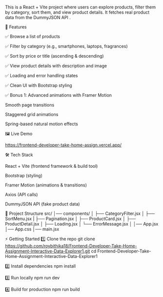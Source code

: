 This is a React + Vite project where users can explore products, filter them by category, sort them, and view product details.
It fetches real product data from the DummyJSON API
.

🚀 Features

✅ Browse a list of products

✅ Filter by category (e.g., smartphones, laptops, fragrances)

✅ Sort by price or title (ascending & descending)

✅ View product details with description and image

✅ Loading and error handling states

✅ Clean UI with Bootstrap styling

✅ Bonus 1: Advanced animations with Framer Motion

Smooth page transitions

Staggered grid animations

Spring-based natural motion effects

🖼️ Live Demo

https://frontend-developer-take-home-assign.vercel.app/

🛠️ Tech Stack

React + Vite (frontend framework & build tool)

Bootstrap (styling)

Framer Motion (animations & transitions)

Axios (API calls)

DummyJSON API (fake product data)

📂 Project Structure
src/
│── components/
│ ├── CategoryFilter.jsx
│ ├── SortMenu.jsx
| ├── Pagination.jsx
│ ├── ProductCard.jsx
│ ├── ProductDetail.jsx
│ ├── Loading.jsx
│ └── ErrorMessage.jsx
│
│── App.jsx
│── App.css
│── main.jsx

⚡ Getting Started
1️⃣ Clone the repo
git clone https://github.com/roybithika18/Frontend-Developer-Take-Home-Assignment-Interactive-Data-Explorer1.git
cd Frontend-Developer-Take-Home-Assignment-Interactive-Data-Explorer1

2️⃣ Install dependencies
npm install

3️⃣ Run locally
npm run dev

4️⃣ Build for production
npm run build
